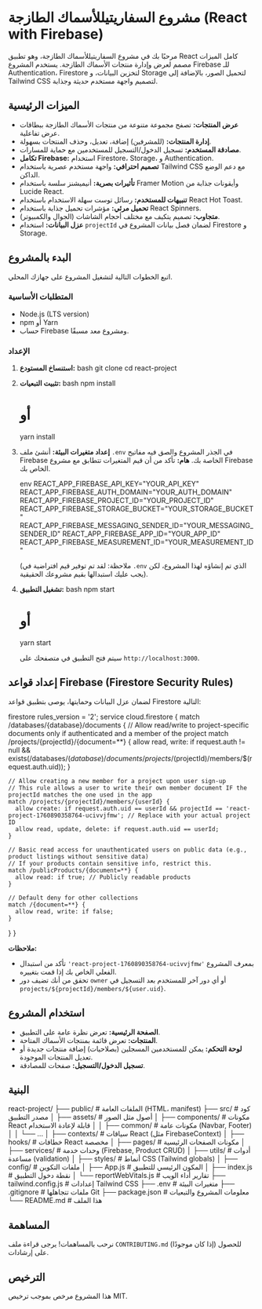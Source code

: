 # مشروع السفاريتيللأسماك الطازجة (React with Firebase)

مرحبًا بك في مشروع السفاريتيللأسماك الطازجة، وهو تطبيق React كامل الميزات مصمم لعرض وإدارة منتجات الأسماك الطازجة. يستخدم المشروع Firebase للـ Authentication، Firestore لتخزين البيانات، و Storage لتحميل الصور، بالإضافة إلى Tailwind CSS لتصميم واجهة مستخدم حديثة وجذابة.

## الميزات الرئيسية

*   **عرض المنتجات:** تصفح مجموعة متنوعة من منتجات الأسماك الطازجة ببطاقات عرض تفاعلية.
*   **إدارة المنتجات:** (للمشرفين) إضافة، تعديل، وحذف المنتجات بسهولة.
*   **مصادقة المستخدم:** تسجيل الدخول/التسجيل للمستخدمين مع حماية للمسارات.
*   **تكامل Firebase:** استخدام Firestore، Storage، و Authentication.
*   **تصميم احترافي:** واجهة مستخدم عصرية باستخدام Tailwind CSS مع دعم الوضع الداكن.
*   **تأثيرات بصرية:** أنيميشنز سلسة باستخدام Framer Motion وأيقونات جذابة من Lucide React.
*   **تنبيهات للمستخدم:** رسائل توست سهلة الاستخدام باستخدام React Hot Toast.
*   **تحميل مرئي:** مؤشرات تحميل جذابة باستخدام React Spinners.
*   **متجاوب:** تصميم يتكيف مع مختلف أحجام الشاشات (الجوال والكمبيوتر).
*   **عزل البيانات:** استخدام `projectId` لضمان فصل بيانات المشروع في Firestore و Storage.

## البدء بالمشروع

اتبع الخطوات التالية لتشغيل المشروع على جهازك المحلي.

### المتطلبات الأساسية

*   Node.js (LTS version)
*   npm أو Yarn
*   حساب Firebase ومشروع معد مسبقًا.

### الإعداد

1.  **استنساخ المستودع:**
    bash
    git clone <your-repository-url>
    cd react-project
    

2.  **تثبيت التبعيات:**
    bash
    npm install
    # أو
    yarn install
    

3.  **إعداد متغيرات البيئة:**
    أنشئ ملف `.env` في الجذر المشروع والصق فيه مفاتيح Firebase الخاصة بك.
    **هام:** تأكد من أن قيم المتغيرات تتطابق مع مشروع Firebase الخاص بك.

    env
    REACT_APP_FIREBASE_API_KEY=\"YOUR_API_KEY\"
    REACT_APP_FIREBASE_AUTH_DOMAIN=\"YOUR_AUTH_DOMAIN\"
    REACT_APP_FIREBASE_PROJECT_ID=\"YOUR_PROJECT_ID\"
    REACT_APP_FIREBASE_STORAGE_BUCKET=\"YOUR_STORAGE_BUCKET\"
    REACT_APP_FIREBASE_MESSAGING_SENDER_ID=\"YOUR_MESSAGING_SENDER_ID\"
    REACT_APP_FIREBASE_APP_ID=\"YOUR_APP_ID\"
    REACT_APP_FIREBASE_MEASUREMENT_ID=\"YOUR_MEASUREMENT_ID\"
    
    (ملاحظة: لقد تم توفير قيم افتراضية في `.env` الذي تم إنشاؤه لهذا المشروع، لكن يجب عليك استبدالها بقيم مشروعك الحقيقية).

4.  **تشغيل التطبيق:**
    bash
    npm start
    # أو
    yarn start
    
    سيتم فتح التطبيق في متصفحك على `http://localhost:3000`.

## إعداد قواعد Firebase (Firestore Security Rules)

لضمان عزل البيانات وحمايتها، يوصى بتطبيق قواعد Firestore التالية:

firestore
rules_version = '2';
service cloud.firestore {
  match /databases/{database}/documents {
    // Allow read/write to project-specific documents only if authenticated and a member of the project
    match /projects/{projectId}/{document=**} {
      allow read, write: if request.auth != null && exists(/databases/$(database)/documents/projects/$(projectId)/members/$(request.auth.uid));
    }

    // Allow creating a new member for a project upon user sign-up
    // This rule allows a user to write their own member document IF the projectId matches the one used in the app
    match /projects/{projectId}/members/{userId} {
      allow create: if request.auth.uid == userId && projectId == 'react-project-1760890358764-ucivvjfmw'; // Replace with your actual project ID
      allow read, update, delete: if request.auth.uid == userId;
    }

    // Basic read access for unauthenticated users on public data (e.g., product listings without sensitive data)
    // If your products contain sensitive info, restrict this.
    match /publicProducts/{document=**} {
      allow read: if true; // Publicly readable products
    }

    // Default deny for other collections
    match /{document=**} {
      allow read, write: if false;
    }
  }
}

**ملاحظات:**
*   تأكد من استبدال `'react-project-1760890358764-ucivvjfmw'` بمعرف المشروع الفعلي الخاص بك إذا قمت بتغييره.
*   تحقق من أنك تضيف دور `owner` أو أي دور آخر للمستخدم بعد التسجيل في `projects/${projectId}/members/${user.uid}`.

## استخدام المشروع

*   **الصفحة الرئيسية:** تعرض نظرة عامة على التطبيق.
*   **المنتجات:** تعرض قائمة بمنتجات الأسماك المتاحة.
*   **لوحة التحكم:** يمكن للمستخدمين المسجلين (بصلاحيات) إضافة منتجات جديدة أو تعديل المنتجات الموجودة.
*   **تسجيل الدخول/التسجيل:** صفحات للمصادقة.

## البنية


react-project/
├── public/                 # الملفات العامة (HTML، manifest)
├── src/                    # كود مصدر التطبيق
│   ├── assets/             # أصول مثل الصور
│   ├── components/         # مكونات React قابلة لإعادة الاستخدام
│   │   ├── common/         # مكونات عامة (Navbar, Footer)
│   │   └── ...
│   ├── contexts/           # سياقات React (مثل FirebaseContext)
│   ├── hooks/              # خطافات React مخصصة
│   ├── pages/              # مكونات الصفحات الرئيسية
│   ├── services/           # وحدات خدمة (Firebase, Product CRUD)
│   ├── utils/              # أدوات مساعدة (validation)
│   ├── styles/             # أنماط CSS (Tailwind globals)
│   ├── config/             # ملفات التكوين
│   ├── App.js              # المكون الرئيسي للتطبيق
│   ├── index.js            # نقطة دخول التطبيق
│   └── reportWebVitals.js  # تقارير أداء الويب
├── tailwind.config.js      # إعدادات Tailwind CSS
├── .env                    # متغيرات البيئة
├── .gitignore              # ملفات تتجاهلها Git
├── package.json            # معلومات المشروع والتبعيات
└── README.md               # هذا الملف


## المساهمة

نرحب بالمساهمات! يرجى قراءة ملف `CONTRIBUTING.md` (إذا كان موجودًا) للحصول على إرشادات.

## الترخيص

هذا المشروع مرخص بموجب ترخيص MIT.